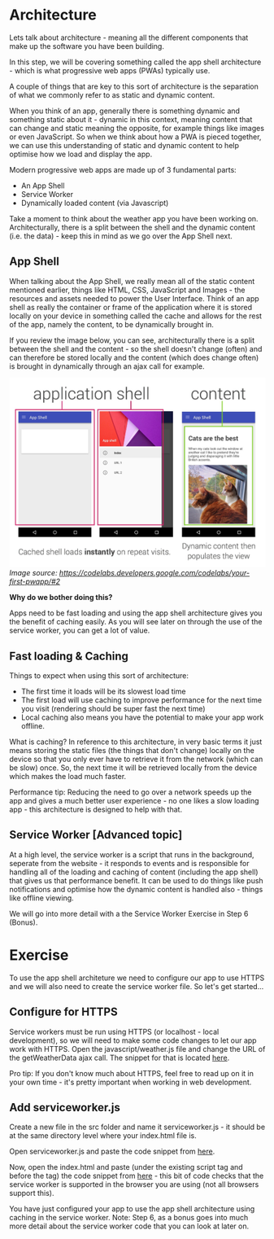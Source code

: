 # Architecture

Lets talk about architecture - meaning all the different components that make up the software you have been building.

In this step, we will be covering something called the app shell architecture - which is what progressive web apps (PWAs) typically use.

A couple of things that are key to this sort of architecture is the separation of what we commonly refer to as static and dynamic content.

When you think of an app, generally there is something dynamic and something static about it - dynamic in this context, meaning content that can change and static meaning the opposite, for example things like images or even JavaScript. So when we think about how a PWA is pieced together, we can use this understanding of static and dynamic content to help optimise how we load and display the app.

Modern progressive web apps are made up of 3 fundamental parts:
* An App Shell
* Service Worker
* Dynamically loaded content (via Javascript)

Take a moment to think about the weather app you have been working on. Architecturally, there is a split between the shell and the dynamic content (i.e. the data) - keep this in mind as we go over the App Shell next.


## App Shell

When talking about the App Shell, we really mean all of the static content mentioned earlier, things like HTML, CSS, JavaScript and Images - the resources and assets needed to power the User Interface. Think of an app shell as really the container or frame of the application where it is stored locally on your device in something called the cache and allows for the rest of the app, namely the content, to be dynamically brought in.

If you review the image below, you can see, architecturally there is a split between the shell and the content - so the shell doesn't change (often) and can therefore be stored locally and the content (which does change often) is brought in dynamically through an ajax call for example.

![App Shell](images/appshell.jpg)
*Image source: https://codelabs.developers.google.com/codelabs/your-first-pwapp/#2*

**Why do we bother doing this?**

Apps need to be fast loading and using the app shell architecture gives you the benefit of caching easily. As you will see later on through the use of the service worker, you can get a lot of value.

## Fast loading & Caching

Things to expect when using this sort of architecture:

* The first time it loads will be its slowest load time
* The first load will use caching to improve performance for the next time you visit (rendering should be super fast the next time)
* Local caching also means you have the potential to make your app work offline.

What is caching? In reference to this architecture, in very basic terms it just means storing the static files (the things that don't change) locally on the device so that you only ever have to retrieve it from the network (which can be slow) once. So, the next time it will be retrieved locally from the device which makes the load much faster. 

Performance tip: Reducing the need to go over a network speeds up the app and gives a much better user experience - no one likes a slow loading app - this architecture is designed to help with that.

## Service Worker [Advanced topic]

At a high level, the service worker is a script that runs in the background, seperate from the website - it responds to events and is responsible for handling all of the loading and caching of content (including the app shell) that gives us that performance benefit. It can be used to do things like push notifications and optimise how the dynamic content is handled also - things like offline viewing.

We will go into more detail with a the Service Worker Exercise in Step 6 (Bonus).

# Exercise

To use the app shell architeture we need to configure our app to use HTTPS and we will also need to create the service worker file. So let's get started...

## Configure for HTTPS

Service workers must be run using HTTPS (or localhost - local development), so we will need to make some code changes to let our app work with HTTPS.
Open the javascript/weather.js file and change the URL of the getWeatherData ajax call. The snippet for that is located [here](../resources/snippets/https.js).

Pro tip: If you don't know much about HTTPS, feel free to read up on it in your own time - it's pretty important when working in web development.

## Add serviceworker.js

Create a new file in the src folder and name it serviceworker.js - it should be at the same directory level where your index.html file is.

Open serviceworker.js and paste the code snippet from [here](../resources/snippets/serviceworker.js).

Now, open the index.html and paste (under the existing script tag and before the </body> tag) the code snippet from [here](../resources/snippets/serviceworker-html.html) - this bit of code checks that the service worker is supported in the browser you are using (not all browsers support this).

You have just configured your app to use the app shell architecture using caching in the service worker. Note: Step 6, as a bonus goes into much more detail about the service worker code that you can look at later on.